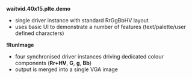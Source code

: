 **waitvid.40x15.plte.demo**
  - single driver instance with standard RrGgBbHV layout
  - uses basic UI to demonstrate a number of features (text/palette/user defined characters)
  
**!RunImage**
  - four synchronised driver instances driving dedicated colour components (**Rr+HV**, **G**, **g**, **Bb**)
  - output is merged into a single VGA image
  
